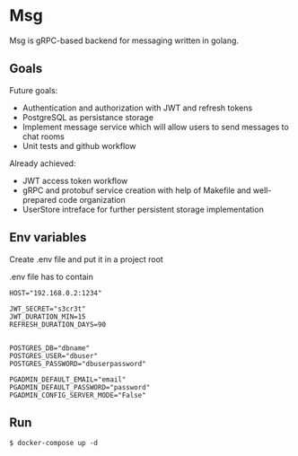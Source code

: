 # Msg

Msg is gRPC-based backend for messaging written in golang.

## Goals

Future goals:

- Authentication and authorization with JWT and refresh tokens
- PostgreSQL as persistance storage
- Implement message service which will allow users to send messages to chat rooms
- Unit tests and github workflow

Already achieved:

- JWT access token workflow
- gRPC and protobuf service creation with help of Makefile and well-prepared code organization
- UserStore intreface for further persistent storage implementation

## Env variables

Create .env file and put it in a project root

.env file has to contain

```env
HOST="192.168.0.2:1234"

JWT_SECRET="s3cr3t"
JWT_DURATION_MIN=15
REFRESH_DURATION_DAYS=90


POSTGRES_DB="dbname"
POSTGRES_USER="dbuser"
POSTGRES_PASSWORD="dbuserpassword"

PGADMIN_DEFAULT_EMAIL="email"
PGADMIN_DEFAULT_PASSWORD="password"
PGADMIN_CONFIG_SERVER_MODE="False"
```

## Run

```console
$ docker-compose up -d
```
